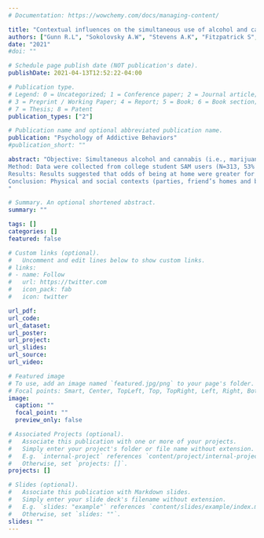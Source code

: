 ```yaml
---
# Documentation: https://wowchemy.com/docs/managing-content/

title: "Contextual influences on the simultaneous use of alcohol and cannabis among college students"
authors: ["Gunn R.L", "Sokolovsky A.W", "Stevens A.K", "Fitzpatrick S", "Hayes K.L", "White H.R", "Jackson K.M"]
date: "2021"
#doi: ""

# Schedule page publish date (NOT publication's date).
publishDate: 2021-04-13T12:52:22-04:00

# Publication type.
# Legend: 0 = Uncategorized; 1 = Conference paper; 2 = Journal article;
# 3 = Preprint / Working Paper; 4 = Report; 5 = Book; 6 = Book section;
# 7 = Thesis; 8 = Patent
publication_types: ["2"]

# Publication name and optional abbreviated publication name.
publication: "Psychology of Addictive Behaviors"
#publication_short: ""

abstract: "Objective: Simultaneous alcohol and cannabis (i.e., marijuana [SAM]) use is highly prevalent among young adults and college students and associated with a number of negative consequences compared to single substance use. The current study examined socio-contextual factors (e.g., physical, situational, social) associated with SAM use versus cannabis-only versus alcohol-only use. 
Method: Data were collected from college student SAM users (N=313, 53% women, M age = 19.79; 74% White; 10% Hispanic/Latinx) who completed two bursts (28-days) of online repeated daily surveys (RDS). RDS were collected five times per day during both bursts (three months apart).
Results: Results suggested that odds of being at home were greater for cannabis-only use compared to SAM and SAM compared to alcohol-only use. Odds of being at a friend’s place were greater for SAM compared to alcohol-only and cannabis-only use. Odds of being at a party were greater for SAM compared to alcohol-only use and odds of being at a bar or restaurant were greater for alcohol-only compared to SAM use.  Results also suggested that odds of having more people in a location consistently were greater for SAM compared to cannabis-only use, and alcohol-only compared to cannabis-only use. 
Conclusion: Physical and social contexts (parties, friend’s homes and being around more people) are significantly associated with SAM use occasions. These findings are well-aligned with a social-ecological framework and suggest intervention and prevention efforts should take a comprehensive approach to reduce harms associated with SAM use. Future work is needed to examine these associations in diverse samples.
"

# Summary. An optional shortened abstract.
summary: ""

tags: []
categories: []
featured: false

# Custom links (optional).
#   Uncomment and edit lines below to show custom links.
# links:
# - name: Follow
#   url: https://twitter.com
#   icon_pack: fab
#   icon: twitter

url_pdf:
url_code:
url_dataset:
url_poster:
url_project:
url_slides:
url_source:
url_video:

# Featured image
# To use, add an image named `featured.jpg/png` to your page's folder. 
# Focal points: Smart, Center, TopLeft, Top, TopRight, Left, Right, BottomLeft, Bottom, BottomRight.
image:
  caption: ""
  focal_point: ""
  preview_only: false

# Associated Projects (optional).
#   Associate this publication with one or more of your projects.
#   Simply enter your project's folder or file name without extension.
#   E.g. `internal-project` references `content/project/internal-project/index.md`.
#   Otherwise, set `projects: []`.
projects: []

# Slides (optional).
#   Associate this publication with Markdown slides.
#   Simply enter your slide deck's filename without extension.
#   E.g. `slides: "example"` references `content/slides/example/index.md`.
#   Otherwise, set `slides: ""`.
slides: ""
---
```

